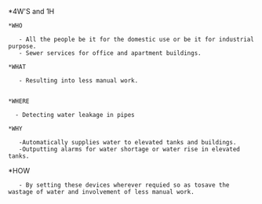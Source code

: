 *4W'S and 1H

    *WHO
      
       - All the people be it for the domestic use or be it for industrial purpose.
       - Sewer services for office and apartment buildings.
       
    *WHAT
    
       - Resulting into less manual work.

    
    *WHERE
      
      - Detecting water leakage in pipes
       
    *WHY
       
       -Automatically supplies water to elevated tanks and buildings.
       -Outputting alarms for water shortage or water rise in elevated tanks.
       
   *HOW
   
       - By setting these devices wherever requied so as tosave the wastage of water and involvement of less manual work.
       
